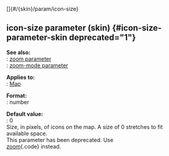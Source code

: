 []{#/{skin}/param/icon-size}    
## icon-size parameter (skin) {#icon-size-parameter-skin deprecated="1"}    
**See also:**    
:   [zoom parameter](/ref/%7Bskin%7D/param/zoom/zoom.md)    
:   [zoom-mode parameter](/ref/%7Bskin%7D/param/zoom-mode/zoom-mode.md)    
<!-- -->    
**Applies to:**    
:   [Map](/ref/%7Bskin%7D/control/map/map.md)    
<!-- -->    
**Format:**    
:   number    
<!-- -->    
**Default value:**    
:   0    
Size, in pixels, of icons on the map. A size of 0 stretches to fit    
available space.    
This parameter has been deprecated. Use    
[zoom](/ref/%7Bskin%7D/param/zoom/zoom.md){.code} instead.  